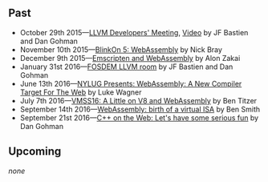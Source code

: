 ## Past

* October   29th 2015—[LLVM Developers' Meeting](http://llvm.org/devmtg/2015-10/slides/BastienGohman-WebAssembly-HereBeDragons.pdf), [Video](https://www.youtube.com/watch?v=5W7NkofUtAw) by JF Bastien and Dan Gohman
* November  10th 2015—[BlinkOn 5: WebAssembly](https://youtu.be/iCSAUHpPbiU) by Nick Bray
* December   9th 2015—[Emscripten and WebAssembly](https://kripken.github.io/talks/wasm.html) by Alon Zakai
* January   31st 2016—[FOSDEM LLVM room](https://fosdem.org/2016/schedule/event/llvm_webassembly) by JF Bastien and Dan Gohman
* June      13th 2016—[NYLUG Presents: WebAssembly: A New Compiler Target For The Web](https://www.youtube.com/watch?v=RByPdCN1RQ4) by Luke Wagner
* July       7th 2016—[VMSS16: A Little on V8 and WebAssembly](https://www.youtube.com/watch?v=BRNxM8szTPA) by Ben Titzer
* September 14th 2016—[WebAssembly: birth of a virtual ISA](https://www.youtube.com/watch?v=vmzz17JGPHI) by Ben Smith
* September 21st 2016—[C++ on the Web: Let's have some serious fun](https://cppcon2016.sched.org/event/7nL0/c-on-the-web-lets-have-some-serious-fun) by Dan Gohman

## Upcoming

*none*


